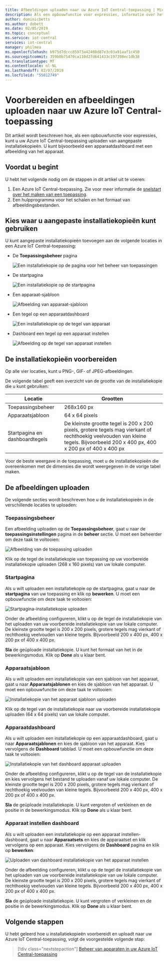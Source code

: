 ```yaml
---
title: Afbeeldingen uploaden naar uw Azure IoT Central-toepassing | Microsoft Docs
description: Als een opbouwfunctie voor expressies, informatie over het voorbereiden en afbeeldingen uploaden naar uw Azure IoT Central-toepassing.
author: dominicbetts
ms.author: dobett
ms.date: 02/05/2019
ms.topic: conceptual
ms.service: iot-central
services: iot-central
manager: philmea
ms.openlocfilehash: b975d7dccc85973a42408d87e3c03a91aaf1c450
ms.sourcegitcommit: 359b0b75470ca110d27d641433c197398ec1db38
ms.translationtype: MT
ms.contentlocale: nl-NL
ms.lasthandoff: 02/07/2019
ms.locfileid: "55812749"
---
```

# <a name="prepare-and-upload-images-to-your-azure-iot-central-application"></a>Voorbereiden en afbeeldingen uploaden naar uw Azure IoT Central-toepassing

Dit artikel wordt beschreven hoe, als een opbouwfunctie voor expressies, kunt u uw Azure IoT Central-toepassing uploaden van aangepaste installatiekopieën. U kunt bijvoorbeeld een apparaatdashboard met een afbeelding van het apparaat.

## <a name="before-you-begin"></a>Voordat u begint

U hebt het volgende nodig om de stappen in dit artikel uit te voeren:

1. Een Azure IoT Central-toepassing. Zie voor meer informatie de [snelstart over het maken van een toepassing](quick-deploy-iot-central-experimental.md?toc=/azure/iot-central-experimental/toc.json&bc=/azure/iot-central-experimental/breadcrumb/toc.json).
1. Een hulpprogramma voor het schalen en het formaat van afbeeldingsbestanden.

## <a name="choose-where-to-use-custom-images"></a>Kies waar u aangepaste installatiekopieën kunt gebruiken

U kunt aangepaste installatiekopieën toevoegen aan de volgende locaties in een Azure IoT Central-toepassing:

* De **Toepassingsbeheer** pagina

    ![Een installatiekopie op de pagina voor het beheer van toepassingen](media/howto-prepare-images-experimental/applicationmanager.png)

* De startpagina

    ![Een installatiekopie op de startpagina](media/howto-prepare-images-experimental/homepage.png)

* Een apparaat-sjabloon

    ![Afbeelding van apparaat-sjabloon](media/howto-prepare-images-experimental/devicetemplate.png)

* Een tegel op een apparaatdashboard

    ![Een installatiekopie op de tegel van apparaat](media/howto-prepare-images-experimental/devicetile.png)

* Dashboard een tegel op een apparaat instellen

    ![Afbeelding op de tegel van apparaat instellen](media/howto-prepare-images-experimental/devicesettile.png)

## <a name="prepare-the-images"></a>De installatiekopieën voorbereiden

Op alle vier locaties, kunt u PNG-, GIF- of JPEG-afbeeldingen.

De volgende tabel geeft een overzicht van de grootte van de installatiekopie die u kunt gebruiken:

| Locatie | Grootten |
| -------- | ------ |
| Toepassingsbeheer | 268x160 px |
| Apparaatsjabloon | 64 x 64 pixels |
| Startpagina en dashboardtegels | De kleinste grootte tegel is 200 x 200 pixels, grotere tegels mag vierkant of rechthoekig veelvouden van kleine tegels. Bijvoorbeeld 200 x 400 px, 400 x 200 px of 400 x 400 px |

Voor de beste weergave in de toepassing, moet u de installatiekopieën die overeenkomen met de dimensies die wordt weergegeven in de vorige tabel maken.

## <a name="upload-the-images"></a>De afbeeldingen uploaden

De volgende secties wordt beschreven hoe u de installatiekopieën in de verschillende locaties te uploaden:

### <a name="application-manager"></a>Toepassingsbeheer

Een afbeelding uploaden op de **Toepassingsbeheer**, gaat u naar de **toepassingsinstellingen** pagina in de **beheer** sectie. U moet een beheerder om deze taak te voltooien:

![Afbeelding van de toepassing uploaden](media/howto-prepare-images-experimental/uploadapplicationmanager.png)

Klik op de tegel de installatiekopie van toepassing op uw voorbereide installatiekopie uploaden (268 x 160 pixels) van uw lokale computer.

### <a name="home-page"></a>Startpagina

Als u wilt uploaden een installatiekopie op de startpagina, gaat u naar de **startpagina** van uw toepassing en klik op **bewerken**. U moet een opbouwfunctie om deze taak te voltooien:

![Startpagina-installatiekopie uploaden](media/howto-prepare-images-experimental/uploadhomepage.png)

Onder de afbeelding configureren, klikt u op de tegel de installatiekopie van het uploaden van uw voorbereide installatiekopie van uw lokale computer. De kleinste grootte tegel is 200 x 200 pixels, grotere tegels mag vierkant of rechthoekig veelvouden van kleine tegels. Bijvoorbeeld 200 x 400 px, 400 x 200 px of 400 x 400 px.

**Sla** de geüploade installatiekopie. U kunt het formaat van het in de bewerkingsmodus. Klik op **Done** als u klaar bent. 

### <a name="device-template"></a>Apparaatsjabloon

Als u wilt uploaden een installatiekopie van een sjabloon van het apparaat, gaat u naar **Apparaatsjablonen** en kies de sjabloon van het apparaat. U moet een opbouwfunctie om deze taak te voltooien:

![Installatiekopie van het apparaat sjabloon uploaden](media/howto-prepare-images-experimental/uploaddevicetemplate.png)

Klik op de tegel van de installatiekopie naar uw voorbereide installatiekopie uploaden (64 x 64 pixels) van uw lokale computer. 

### <a name="device-dashboard"></a>Apparaatdashboard

Als u wilt uploaden een installatiekopie op een apparaatdashboard, gaat u naar **Apparaatsjablonen** en kies de sjabloon van het apparaat. Kies vervolgens de **Dashboard** tabblad. U moet een opbouwfunctie om deze taak te voltooien:

![Installatiekopie van het dashboard apparaat uploaden](media/howto-prepare-images-experimental/uploaddevicedashboard.png)

Onder de afbeelding configureren, klikt u op de tegel van de installatiekopie en kies vervolgens het bestand te uploaden vanaf uw lokale computer. De kleinste grootte tegel is 200 x 200 pixels, grotere tegels mag vierkant of rechthoekig veelvouden van kleine tegels. Bijvoorbeeld 200 x 400 px, 400 x 200 px of 400 x 400 px.

**Sla** de geüploade installatiekopie. U kunt vergroten of verkleinen en de positie in de bewerkingsmodus. Klik op **Done** als u klaar bent.

### <a name="device-set-dashboard"></a>Apparaat instellen dashboard

Als u wilt uploaden een installatiekopie op een apparaat instellen-dashboard, gaat u naar **Apparaatsets** en kies de apparaatset en klik vervolgens op een apparaat. Kies vervolgens de **Dashboard** pagina en klik op **bewerken**:

![Uploaden van dashboard installatiekopie van het apparaat instellen](media/howto-prepare-images-experimental/uploaddevicesetdashboard.png)

Onder de afbeelding configureren, klikt u op de tegel de installatiekopie van het uploaden van uw voorbereide installatiekopie van uw lokale computer. De kleinste grootte tegel is 200 x 200 pixels, grotere tegels mag vierkant of rechthoekig veelvouden van kleine tegels. Bijvoorbeeld 200 x 400 px, 400 x 200 px of 400 x 400 px.

**Sla** de geüploade installatiekopie. U kunt vergroten of verkleinen en de positie in de bewerkingsmodus. Klik op **Done** als u klaar bent.

## <a name="next-steps"></a>Volgende stappen

U hebt geleerd hoe u installatiekopieën voorbereidt en uploadt naar uw Azure IoT Central-toepassing, volgt de voorgestelde volgende stap:

> [!div class="nextstepaction"]
> [Beheer van apparaten in uw Azure IoT Central-toepassing](howto-manage-devices-experimental.md?toc=/azure/iot-central-experimental/toc.json&bc=/azure/iot-central-experimental/breadcrumb/toc.json)